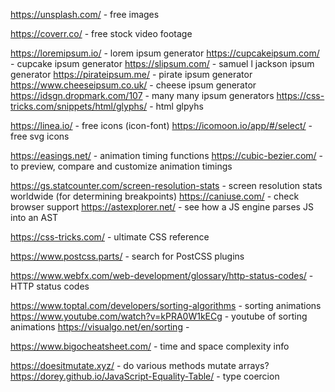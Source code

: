 <!-- IMAGES -->
https://unsplash.com/ - free images

<!-- VIDEO -->
https://coverr.co/ - free stock video footage

<!-- TEXT -->
https://loremipsum.io/ - lorem ipsum generator
https://cupcakeipsum.com/ - cupcake ipsum generator
https://slipsum.com/ - samuel l jackson ipsum generator
https://pirateipsum.me/ - pirate ipsum generator
https://www.cheeseipsum.co.uk/ - cheese ipsum generator
https://idsgn.dropmark.com/107 - many many ipsum generators
https://css-tricks.com/snippets/html/glyphs/ - html glpyhs

<!-- ICONS / SVG -->
https://linea.io/ - free icons (icon-font)
https://icomoon.io/app/#/select/ - free svg icons

<!-- ANIMATIONS -->
https://easings.net/ - animation timing functions
https://cubic-bezier.com/ - to preview, compare and customize animation timings

<!-- BROWSER INFO -->
https://gs.statcounter.com/screen-resolution-stats - screen resolution stats worldwide (for determining breakpoints)
https://caniuse.com/ - check browser support
https://astexplorer.net/ - see how a JS engine parses JS into an AST

<!-- CSS -->
https://css-tricks.com/ - ultimate CSS reference

<!-- POST-CSS -->
https://www.postcss.parts/ - search for PostCSS plugins

<!-- HTML -->
https://www.webfx.com/web-development/glossary/http-status-codes/ - HTTP status codes

<!-- SORTING ALGO INFO -->
https://www.toptal.com/developers/sorting-algorithms - sorting animations
https://www.youtube.com/watch?v=kPRA0W1kECg - youtube of sorting animations
https://visualgo.net/en/sorting - 

<!-- BIG O -->
https://www.bigocheatsheet.com/ - time and space complexity info

<!-- JAVASCRIPT -->
https://doesitmutate.xyz/ - do various methods mutate arrays?
https://dorey.github.io/JavaScript-Equality-Table/ - type coercion